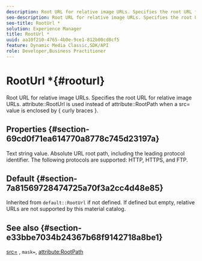 ```yaml
---
description: Root URL for relative image URLs. Specifies the root URL for relative image URLs. attribute RootUrl is used instead of attribute RootPath when a src= value is enclosed by { curly braces }.
seo-description: Root URL for relative image URLs. Specifies the root URL for relative image URLs. attribute RootUrl is used instead of attribute RootPath when a src= value is enclosed by { curly braces }.
seo-title: RootUrl *
solution: Experience Manager
title: RootUrl *
uuid: aa10f210-4765-4b0e-9ce1-812b00cd8cf5
feature: Dynamic Media Classic,SDK/API
role: Developer,Business Practitioner
---
```


# RootUrl *{#rooturl}

Root URL for relative image URLs. Specifies the root URL for relative image URLs. attribute::RootUrl is used instead of attribute::RootPath when a src= value is enclosed by { curly braces }.

## Properties {#section-69cd0f71ea614770a8778c745d23197a}

Text string value. Absolute URL root path, including the leading protocol identifier. The following protocols are supported: HTTP, HTTPS, and FTP.

## Default {#section-7a81569728474725a70f3a2cc4d48e85}

Inherited from `default::RootUrl` if not defined. If defined but empty, relative URLs are not supported by this material catalog.

## See also {#section-e33bbe7034b24367b68f9142718a8be1}

[src=](../../../../../ir-api/http-protocol/image-rendering-api-ref/c-ir-http-protocol-ref/c-ir-http-protocol-command-reference/r-ir-src.md#reference-62c98abad22149d68d405ed6aaff8272) , `mask=`, [attribute:RootPath](../../../../../ir-api/material-cat/image-rendering-api-ref/c-ir-material-catalog/c-ir-attributes-reference/r-ir-rootpath.md#reference-a4d7c96b62e14fcbad1740c702f160f3) 
